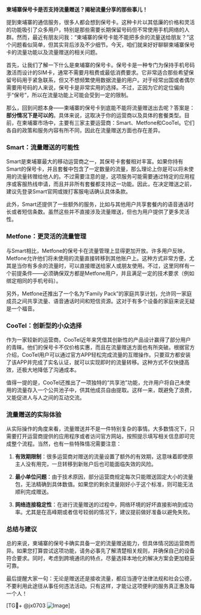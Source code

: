 **柬埔寨保号卡是否支持流量赠送？揭秘流量分享的那些事儿！**

提到柬埔寨的通信服务，很多人都会想到保号卡。这种卡片以其低廉的价格和灵活的功能吸引了众多用户，特别是那些需要长期保留号码但不常使用手机网络的人群。然而，最近有朋友问我：“柬埔寨的保号卡能不能把多余的流量送给朋友？”这个问题看似简单，但其实背后涉及不少细节。今天，咱们就来好好聊聊柬埔寨保号卡的流量功能以及流量赠送的相关问题。

首先，让我们了解一下什么是柬埔寨的保号卡。保号卡是一种专门为保持手机号码激活而设计的SIM卡，通常不需要月租费或最低消费要求。它非常适合那些希望保留号码用于紧急联系，但又不想频繁使用数据流量的用户。对于经常出国或者偶尔需要用号码的人来说，保号卡是非常实用的选择。不过，正因为它的定位偏向于“保号”，所以在流量功能上可能会受到一定的限制。

那么，回到问题本身——柬埔寨的保号卡到底能不能将流量赠送出去呢？答案是：**部分情况下是可以的**。具体来说，这取决于你的运营商以及具体的套餐类型。目前，在柬埔寨市场中，主要有三家主要运营商：Smart、Metfone和CooTel。它们各自的政策和服务内容有所不同，因此在流量赠送方面也存在差异。

### Smart：流量赠送的可能性
Smart是柬埔寨最大的移动运营商之一，其保号卡套餐相对丰富。如果你持有Smart的保号卡，并且套餐中包含了一定数量的流量，那么理论上你是可以将未使用的流量转赠给他人的。不过需要注意的是，这项服务可能需要通过特定的应用程序或客服热线申请，而且并非所有套餐都支持这一功能。因此，在决定赠送之前，建议先登录Smart官网或拨打客服电话确认具体条款。

此外，Smart还提供了一些额外的服务，比如与其他用户共享套餐内的语音通话时长或者短信条数。虽然这些并不直接涉及流量赠送，但也为用户提供了更多灵活性。

### Metfone：更灵活的流量管理
与Smart相比，Metfone的保号卡在流量管理上显得更加开放。许多用户反映，Metfone允许他们将未使用的流量直接转移到其他账户上。这种方式非常方便，尤其是当你有多余的流量时，可以直接赠送给家人或朋友使用。不过，这里同样有一个前提条件——必须确保双方都是Metfone用户，并且满足一定的技术要求（例如绑定相同的手机号码）。

另外，Metfone还推出了一个名为“Family Pack”的家庭共享计划，允许同一家庭成员之间共享流量、语音通话时间和短信资源。这对于有多个设备的家庭来说无疑是一个福音。

### CooTel：创新型的小众选择
作为一家较新的运营商，CooTel近年来凭借其创新性的产品设计赢得了部分用户的青睐。他们的保号卡不仅价格实惠，而且在流量赠送方面也有所突破。根据官方介绍，CooTel用户可以通过官方APP轻松完成流量的互赠操作。只要双方都安装了该APP并完成了实名认证，就可以实现即时的流量转移。这种方式不仅快捷高效，还极大地降低了沟通成本。

值得一提的是，CooTel还推出了一项独特的“共享池”功能，允许用户将自己未使用的流量存入一个公共池子中，供其他成员自由提取。这样一来，既避免了浪费，又能促进人与人之间的互动交流。

### 流量赠送的实际体验
从实际操作的角度来看，流量赠送并不是一件特别复杂的事情。大多数情况下，只需要打开运营商提供的应用程序或者访问官方网站，按照提示填写相关信息即可完成整个流程。当然，也有一些特殊情况需要注意：

1. **有效期限制**：很多运营商对赠送的流量设置了额外的有效期，这意味着即使原主人没有用完，一旦转移到新账户后也可能面临失效的风险。
   
2. **最小单位问题**：由于技术原因，部分运营商规定每次只能赠送固定大小的流量包，无法精确到具体数值。如果您的剩余流量刚好小于这个标准，则可能无法顺利完成赠送。

3. **网络连接稳定性**：在进行流量赠送的过程中，网络环境的好坏直接影响到成功率。尤其是在高峰期或者信号较弱的情况下，建议提前做好准备以避免失败。

### 总结与建议
总的来说，柬埔寨的保号卡确实具备一定的流量赠送能力，但具体情况因运营商而异。如果您打算尝试这项功能，请务必事先了解清楚相关规则，并确保自己的设备符合要求。同时，考虑到跨境通讯的特点，尽量选择本地化的解决方案会更加稳妥可靠。

最后提醒大家一句：无论是赠送还是接收流量，都应当遵守法律法规和社会公德，不要利用此途径从事任何违法活动。只有这样，才能让这项便利的服务真正惠及每一个人！

[TG💪+ @jx0703 ![Image](https://github.com/user-attachments/assets/dbca1d08-cadb-493c-b0ec-ad6f7a83f270)]